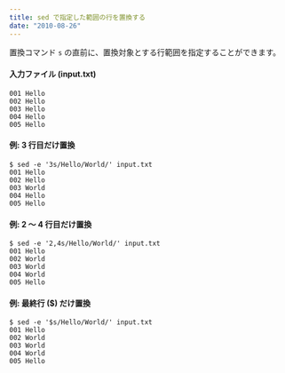 ```yaml
---
title: sed で指定した範囲の行を置換する
date: "2010-08-26"
---
```


置換コマンド `s` の直前に、置換対象とする行範囲を指定することができます。

#### 入力ファイル (input.txt)

~~~
001 Hello
002 Hello
003 Hello
004 Hello
005 Hello
~~~

#### 例: 3 行目だけ置換

~~~
$ sed -e '3s/Hello/World/' input.txt
001 Hello
002 Hello
003 World
004 Hello
005 Hello
~~~

#### 例: 2 ～ 4 行目だけ置換

~~~
$ sed -e '2,4s/Hello/World/' input.txt
001 Hello
002 World
003 World
004 World
005 Hello
~~~

#### 例: 最終行 ($) だけ置換

~~~
$ sed -e '$s/Hello/World/' input.txt
001 Hello
002 World
003 World
004 World
005 Hello
~~~

